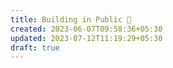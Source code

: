 ```yaml
---
title: Building in Public 📢
created: 2023-06-07T09:58:36+05:30
updated: 2023-07-12T11:19:29+05:30
draft: true
---
```


